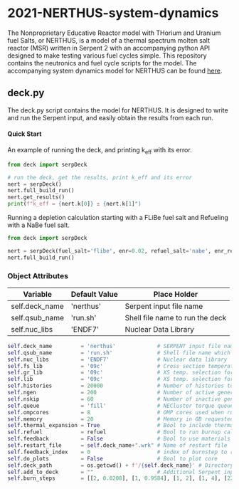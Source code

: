 # 2021-NERTHUS-system-dynamics
The Nonproprietary Educative Reactor model with THorium and Uranium fuel Salts, or NERTHUS, is a model of a thermal spectrum molten salt reactor (MSR) written in Serpent 2 with an accompanying python API designed to make testing various fuel cycles simple. This repository contains the neutronics and fuel cycle scripts for the model. The accompanying system dynamics model for NERTHUS can be found [here](https://github.com/ondrejch/2021-NERTHUS-core). 

## deck.py

The deck.py script contains the model for NERTHUS. It is designed to write and run the Serpent input, and easily obtain the results from each run.

#### Quick Start

An example of running the deck, and printing k<sub>eff</sub> with its error. 
```python
from deck import serpDeck

# run the deck, get the results, print k_eff and its error
nert = serpDeck()
nert.full_build_run()
nert.get_results()
print(f"k_eff = {nert.k[0]} ± {nert.k[1]")
```

Running a depletion calculation starting with a FLiBe fuel salt and Refueling with a NaBe fuel salt.

```python
from deck import serpDeck

nert = serpDeck(fuel_salt='flibe', enr=0.02, refuel_salt='nabe', enr_ref=0.1, refuel=True)
nert.full_build_run()
```

### Object Attributes

| Variable     | Default Value | Place Holder                            |
| ------------ | ------------- | ------------ |
| self.deck_name | 'nerthus' | Serpent input file name |
| self.qsub_name | 'run.sh' | Shell file name to run the deck |
| self.nuc_libs | 'ENDF7' | Nuclear Data Library |


```python
self.deck_name         = 'nerthus'             # SERPENT input file name
self.qsub_name         = 'run.sh'              # Shell file name which runs SERPENT
self.nuc_libs          = 'ENDF7'               # Nuclear data library
self.fs_lib            = '09c'                 # Cross section temperature selection for fuel salt
self.gr_lib            = '09c'                 # XS temp. selection for graphite
self.lib               = '09c'                 # XS temp. selection for other materials
self.histories         = 20000                 # Number of histories to run per generation
self.ngen              = 200                   # Number of active generations
self.nskip             = 60                    # Number of inactive generations
self.queue             = 'fill'                # NECluster torque queue ('local' to run on your machine)
self.ompcores          = 8                     # OMP cores used when running SERPENT
self.memory            = 20                    # Memory in GB requested for node
self.thermal_expansion = True                  # Bool to include thermal expansion; if False, reactor is modeled at 900K
self.refuel            = refuel                # Bool to run burnup calculation
self.feedback          = False                 # Bool to use materials card or restart file
self.restart_file      = self.deck_name+".wrk" # Name of restart file
self.feedback_index    = 0                     # index of burnstep to read material definitions from
self.do_plots          = False                 # Bool to plot core
self.deck_path         = os.getcwd() + f'/{self.deck_name}' # Directory where SERPENT is ran
self.add_to_deck       = ""                    # Additional Serpent inputs you want to add to the deck
self.burn_steps        = [[2, 0.0208], [1, 0.9584], [1, 2], [1, 4], [22, 7], [44, 30]] # depletion steps  


```






